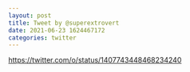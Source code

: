 ```yaml
--- 
layout: post 
title: Tweet by @superextrovert 
date: 2021-06-23 1624467172 
categories: twitter 
--- 
```

https://twitter.com/o/status/1407743448468234240